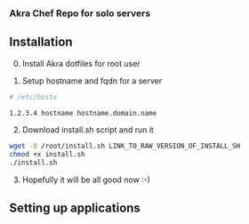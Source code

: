 ### Akra Chef Repo for solo servers


## Installation

0. Install Akra dotfiles for root user

1. Setup hostname and fqdn for a server

```bash
# /etc/hosts

1.2.3.4 hostname hostname.domain.name
```

2. Download install.sh script and run it

```bash
wget -O /root/install.sh LINK_TO_RAW_VERSION_OF_INSTALL_SH
chmod +x install.sh
./install.sh
```
3. Hopefully it will be all good now :-)

## Setting up applications